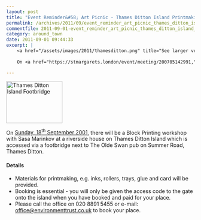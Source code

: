 ```yaml
---
layout: post
title: "Event Reminder&#58; Art Picnic - Thames Ditton Island Printmaking"
permalink: /archives/2011/09/event_reminder_art_picnic_thames_ditton_island_pri.html
commentfile: 2011-09-01-event_reminder_art_picnic_thames_ditton_island_pri
category: around_town
date: 2011-09-01 09:44:33
excerpt: |
    <a href="/assets/images/2011/thamesditton.png" title="See larger version of - Thames Ditton Island Footbridge"><img src="/assets/images/2011/thamesditton_thumb.png" width="150" height="112" alt="Thames Ditton Island Footbridge" class="photo right" /></a>
    
    On <a href="https://stmargarets.london/event/meeting/200705142991,">Sunday, 18<sup>th</sup> September 2001</a> there will be a Block Printing workshop with Sasa Marinkov at a riverside house on Thames Ditton Island which is accessed via a footbridge next to The Olde Swan pub on Summer Road, Thames Ditton.

---
```


<a href="/assets/images/2011/thamesditton.png" title="See larger version of - Thames Ditton Island Footbridge"><img src="/assets/images/2011/thamesditton_thumb.png" width="150" height="112" alt="Thames Ditton Island Footbridge" class="photo right" /></a>

On [Sunday, 18<sup>th</sup> September 2001](/event/meeting/200705142991), there will be a Block Printing workshop with Sasa Marinkov at a riverside house on Thames Ditton Island which is accessed via a footbridge next to The Olde Swan pub on Summer Road, Thames Ditton.

#### Details

-   Materials for printmaking, e.g. inks, rollers, trays, glue and card will be provided.
-   Booking is essential - you will only be given the access code to the gate onto the island when you have booked and paid for your place.
-   Please call the office on 020 8891 5455 or e-mail: <office@environmenttrust.co.uk> to book your place.
